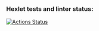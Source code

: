 ### Hexlet tests and linter status:
[![Actions Status](https://github.com/Besoliska/qa-engineer-project-84/actions/workflows/hexlet-check.yml/badge.svg)](https://github.com/Besoliska/qa-engineer-project-84/actions)
